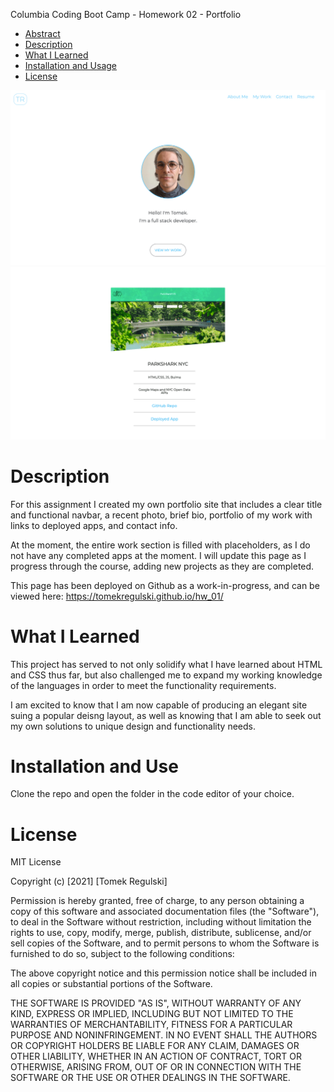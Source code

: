 Columbia Coding Boot Camp - Homework 02 - Portfolio

* [Abstract](#abstract)
* [Description ](#description)
* [What I Learned](#what-i-learned)
* [Installation and Usage](#installation-and-usa)
* [License](#license)

![homepage main](assets/images/demo1.png)
![homepage main](assets/images/demo2.png)

# Description

For this assignment I created my own portfolio site that includes a clear title and functional navbar, a recent photo, brief bio, portfolio of my work with links to deployed apps, and contact info. 

At the moment, the entire work section is filled with placeholders, as I do not have any completed apps at the moment. I will update this page as I progress through the course, adding new projects as they are completed. 

This page has been deployed on Github as a work-in-progress, and can be viewed here: https://tomekregulski.github.io/hw_01/

# What I Learned

This project has served to not only solidify what I have learned about HTML and CSS thus far, but also challenged me to expand my working knowledge of the languages in order to meet the functionality requirements.

I am excited to know that I am now capable of producing an elegant site suing a popular deisng layout, as well as knowing that I am able to seek out my own solutions to unique design and functionality needs.

# Installation and Use

Clone the repo and open the folder in the code editor of your choice. 

# License

MIT License

Copyright (c) [2021] [Tomek Regulski]

Permission is hereby granted, free of charge, to any person obtaining a copy
of this software and associated documentation files (the "Software"), to deal
in the Software without restriction, including without limitation the rights
to use, copy, modify, merge, publish, distribute, sublicense, and/or sell
copies of the Software, and to permit persons to whom the Software is
furnished to do so, subject to the following conditions:

The above copyright notice and this permission notice shall be included in all
copies or substantial portions of the Software.

THE SOFTWARE IS PROVIDED "AS IS", WITHOUT WARRANTY OF ANY KIND, EXPRESS OR
IMPLIED, INCLUDING BUT NOT LIMITED TO THE WARRANTIES OF MERCHANTABILITY,
FITNESS FOR A PARTICULAR PURPOSE AND NONINFRINGEMENT. IN NO EVENT SHALL THE
AUTHORS OR COPYRIGHT HOLDERS BE LIABLE FOR ANY CLAIM, DAMAGES OR OTHER
LIABILITY, WHETHER IN AN ACTION OF CONTRACT, TORT OR OTHERWISE, ARISING FROM,
OUT OF OR IN CONNECTION WITH THE SOFTWARE OR THE USE OR OTHER DEALINGS IN THE
SOFTWARE.

